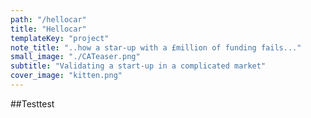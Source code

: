 ```yaml
---
path: "/hellocar"
title: "Hellocar"
templateKey: "project"
note_title: "..how a star-up with a £million of funding fails..."
small_image: "./CATeaser.png"
subtitle: "Validating a start-up in a complicated market"
cover_image: "kitten.png"
---
```


##Testtest
